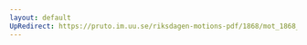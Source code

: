 ```yaml
---
layout: default
UpRedirect: https://pruto.im.uu.se/riksdagen-motions-pdf/1868/mot_1868__ak__91/mot_1868__ak__91-001.pdf
---
```

